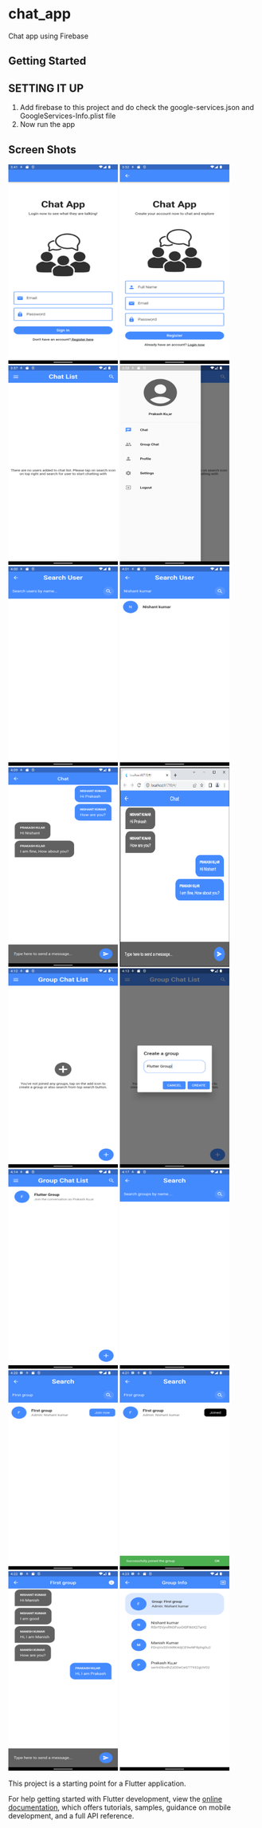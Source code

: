# chat_app

Chat app using Firebase

## Getting Started

## SETTING IT UP
1. Add firebase to this project and do check the google-services.json and GoogleServices-Info.plist file
2. Now run the app

## Screen Shots
<img src="screenshot/loginPage.png" width="220" height="400"> <img src="screenshot/registrationPage.png" width="220" height="400"> <img src="screenshot/emptyChatListPage.png" width="220" height="400"> <img src="screenshot/drawer.png" width="220" height="400"> <img src="screenshot/searchUserByName.png" width="220" height="400"> <img src="screenshot/userSearched.png" width="220" height="400"> <img src="screenshot/user1ChatPage.PNG" width="220" height="400"> <img src="screenshot/user2ChatPage.png" width="220" height="400"> <img src="screenshot/groupChatListPage.png" width="220" height="400"> <img src="screenshot/createGroup.png" width="220" height="400"> <img src="screenshot/groupCreated.png" width="220" height="400"> <img src="screenshot/groupSearchPage.png" width="220" height="400"> <img src="screenshot/groupSearchList.png" width="220" height="400"> <img src="screenshot/groupJoinedScreen.png" width="220" height="400"> <img src="screenshot/groupChatPage.png" width="220" height="400"> <img src="screenshot/groupInfoPage.png" width="220" height="400">


This project is a starting point for a Flutter application.

For help getting started with Flutter development, view the
[online documentation](https://docs.flutter.dev/), which offers tutorials,
samples, guidance on mobile development, and a full API reference.
